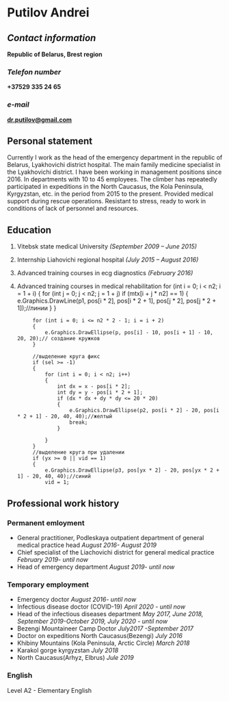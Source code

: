 # Putilov Andrei #

## *Contact information* ##
**Republic of Belarus, Brest region** 

### *Telefon number* ###
**+37529 335 24 65**
### *e-mail* ### 
**dr.putilov@gmail.com**
## Personal statement ##
Currently I work as the head of the emergency department in the republic of Belarus, Lyakhovichi
district hospital. The main family medicine specialist in the Lyakhovichi district. I have been working in
management positions since 2016. In departments with 10 to 45 employees.
The climber has repeatedly participated in expeditions in the North Caucasus, the Kola Peninsula,
Kyrgyzstan, etc. in the period from 2015 to the present. Provided medical support during rescue
operations.
Resistant to stress, ready to work in conditions of lack of personnel and resources.

## Education ##
1. Vitebsk state medical University
*(September 2009 – June 2015)*
 2. Internship Liahovichi regional hospital
*(July 2015 – August 2016)*
3. Advanced training courses in ecg diagnostics
*(February 2016)*
4. Advanced training courses in medical rehabilitation
for (int i = 0; i < n2; i = 1 + i)
            {
                for (int j = 0; j < n2; j = 1 + j)
                    if (mtx[i + j * n2] == 1)
                    {
                        e.Graphics.DrawLine(p1, pos[i * 2], pos[i * 2 + 1], pos[j * 2], pos[j * 2 + 1]);//линии
                    }
            }


            for (int i = 0; i <= n2 * 2 - 1; i = i + 2)
            {
                e.Graphics.DrawEllipse(p, pos[i] - 10, pos[i + 1] - 10, 20, 20);// создание кружков
            }

            //выделение круга фикс
            if (sel >= -1)
            {
                for (int i = 0; i < n2; i++)
                {
                    int dx = x - pos[i * 2];
                    int dy = y - pos[i * 2 + 1];
                    if (dx * dx + dy * dy <= 20 * 20)
                    {
                        e.Graphics.DrawEllipse(p2, pos[i * 2] - 20, pos[i * 2 + 1] - 20, 40, 40);//желтый
                        break;
                    }

                }
            }
            //выделение круга при удалении
            if (yx >= 0 || vid == 1)
            {
                e.Graphics.DrawEllipse(p3, pos[yx * 2] - 20, pos[yx * 2 + 1] - 20, 40, 40);//синий
                vid = 1;
## Professional work history ##
### Permanent emloyment ###
- General practitioner, Podleskaya outpatient department of general medical practice head
*August 2016- August 2019*
- Chief specialist of the Liachovichi district for general medical practice
*February 2019- until now*
- Head of emergency department
*August 2019- until now*
### Temporary employment ###
- Emergency doctor
*August 2016- until now*
- Infectious disease doctor (COVID-19)
*April 2020 - until now*
- Head of the infectious diseases department
*May 2017, June 2018, September 2019-October 2019, July 2020 - until now*
- Bezengi Mountaineer Camp Doctor
*July2017 -September 2017*
- Doctor on expeditions
North Caucasus(Bezengi)
*July 2016*
- Khibiny Mountains (Kola Peninsula, Arctic Circle)
*March 2018*
- Karakol gorge kyrgyzstan
*July 2018*
- North Caucasus(Arhyz, Elbrus)
*Jule 2019*
 
### English ###
Level A2 - Elementary English
